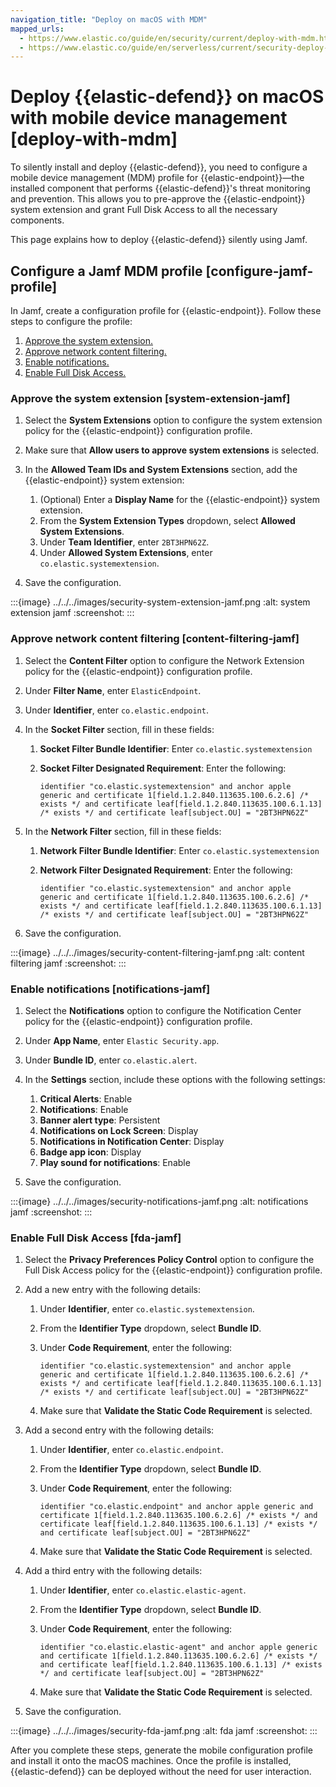 ```yaml
---
navigation_title: "Deploy on macOS with MDM"
mapped_urls:
  - https://www.elastic.co/guide/en/security/current/deploy-with-mdm.html
  - https://www.elastic.co/guide/en/serverless/current/security-deploy-with-mdm.html
---
```


# Deploy {{elastic-defend}} on macOS with mobile device management [deploy-with-mdm]


To silently install and deploy {{elastic-defend}}, you need to configure a mobile device management (MDM) profile for {{elastic-endpoint}}—the installed component that performs {{elastic-defend}}'s threat monitoring and prevention. This allows you to pre-approve the {{elastic-endpoint}} system extension and grant Full Disk Access to all the necessary components.

This page explains how to deploy {{elastic-defend}} silently using Jamf.


## Configure a Jamf MDM profile [configure-jamf-profile]

In Jamf, create a configuration profile for {{elastic-endpoint}}. Follow these steps to configure the profile:

1. [Approve the system extension.](#system-extension-jamf)
2. [Approve network content filtering.](#content-filtering-jamf)
3. [Enable notifications.](#notifications-jamf)
4. [Enable Full Disk Access.](#fda-jamf)


### Approve the system extension [system-extension-jamf]

1. Select the **System Extensions** option to configure the system extension policy for the {{elastic-endpoint}} configuration profile.
2. Make sure that **Allow users to approve system extensions** is selected.
3. In the **Allowed Team IDs and System Extensions** section, add the {{elastic-endpoint}} system extension:

    1. (Optional) Enter a **Display Name** for the {{elastic-endpoint}} system extension.
    2. From the **System Extension Types** dropdown, select **Allowed System Extensions**.
    3. Under **Team Identifier**, enter `2BT3HPN62Z`.
    4. Under **Allowed System Extensions**, enter `co.elastic.systemextension`.

4. Save the configuration.

:::{image} ../../../images/security-system-extension-jamf.png
:alt: system extension jamf
:screenshot:
:::


### Approve network content filtering [content-filtering-jamf]

1. Select the **Content Filter** option to configure the Network Extension policy for the {{elastic-endpoint}} configuration profile.
2. Under **Filter Name**, enter `ElasticEndpoint`.
3. Under **Identifier**, enter `co.elastic.endpoint`.
4. In the **Socket Filter** section, fill in these fields:

    1. **Socket Filter Bundle Identifier**: Enter `co.elastic.systemextension`
    2. **Socket Filter Designated Requirement**: Enter the following:

        ```shell
        identifier "co.elastic.systemextension" and anchor apple generic and certificate 1[field.1.2.840.113635.100.6.2.6] /* exists */ and certificate leaf[field.1.2.840.113635.100.6.1.13] /* exists */ and certificate leaf[subject.OU] = "2BT3HPN62Z"
        ```

5. In the **Network Filter** section, fill in these fields:

    1. **Network Filter Bundle Identifier**: Enter `co.elastic.systemextension`
    2. **Network Filter Designated Requirement**: Enter the following:

        ```shell
        identifier "co.elastic.systemextension" and anchor apple generic and certificate 1[field.1.2.840.113635.100.6.2.6] /* exists */ and certificate leaf[field.1.2.840.113635.100.6.1.13] /* exists */ and certificate leaf[subject.OU] = "2BT3HPN62Z"
        ```

6. Save the configuration.

:::{image} ../../../images/security-content-filtering-jamf.png
:alt: content filtering jamf
:screenshot:
:::


### Enable notifications [notifications-jamf]

1. Select the **Notifications** option to configure the Notification Center policy for the {{elastic-endpoint}} configuration profile.
2. Under **App Name**, enter `Elastic Security.app`.
3. Under **Bundle ID**, enter `co.elastic.alert`.
4. In the **Settings** section, include these options with the following settings:

    1. **Critical Alerts**: Enable
    2. **Notifications**: Enable
    3. **Banner alert type**: Persistent
    4. **Notifications on Lock Screen**: Display
    5. **Notifications in Notification Center**: Display
    6. **Badge app icon**: Display
    7. **Play sound for notifications**: Enable

5. Save the configuration.

:::{image} ../../../images/security-notifications-jamf.png
:alt: notifications jamf
:screenshot:
:::


### Enable Full Disk Access [fda-jamf]

1. Select the **Privacy Preferences Policy Control** option to configure the Full Disk Access policy for the {{elastic-endpoint}} configuration profile.
2. Add a new entry with the following details:

    1. Under **Identifier**, enter `co.elastic.systemextension`.
    2. From the **Identifier Type** dropdown, select **Bundle ID**.
    3. Under **Code Requirement**, enter the following:

        ```shell
        identifier "co.elastic.systemextension" and anchor apple generic and certificate 1[field.1.2.840.113635.100.6.2.6] /* exists */ and certificate leaf[field.1.2.840.113635.100.6.1.13] /* exists */ and certificate leaf[subject.OU] = "2BT3HPN62Z"
        ```

    4. Make sure that **Validate the Static Code Requirement** is selected.

3. Add a second entry with the following details:

    1. Under **Identifier**, enter `co.elastic.endpoint`.
    2. From the **Identifier Type** dropdown, select **Bundle ID**.
    3. Under **Code Requirement**, enter the following:

        ```shell
        identifier "co.elastic.endpoint" and anchor apple generic and certificate 1[field.1.2.840.113635.100.6.2.6] /* exists */ and certificate leaf[field.1.2.840.113635.100.6.1.13] /* exists */ and certificate leaf[subject.OU] = "2BT3HPN62Z"
        ```

    4. Make sure that **Validate the Static Code Requirement** is selected.

4. Add a third entry with the following details:

    1. Under **Identifier**,  enter `co.elastic.elastic-agent`.
    2. From the **Identifier Type** dropdown, select **Bundle ID**.
    3. Under **Code Requirement**, enter the following:

        ```shell
        identifier "co.elastic.elastic-agent" and anchor apple generic and certificate 1[field.1.2.840.113635.100.6.2.6] /* exists */ and certificate leaf[field.1.2.840.113635.100.6.1.13] /* exists */ and certificate leaf[subject.OU] = "2BT3HPN62Z"
        ```

    4. Make sure that **Validate the Static Code Requirement** is selected.

5. Save the configuration.

:::{image} ../../../images/security-fda-jamf.png
:alt: fda jamf
:screenshot:
:::

After you complete these steps, generate the mobile configuration profile and install it onto the macOS machines. Once the profile is installed, {{elastic-defend}} can be deployed without the need for user interaction.
